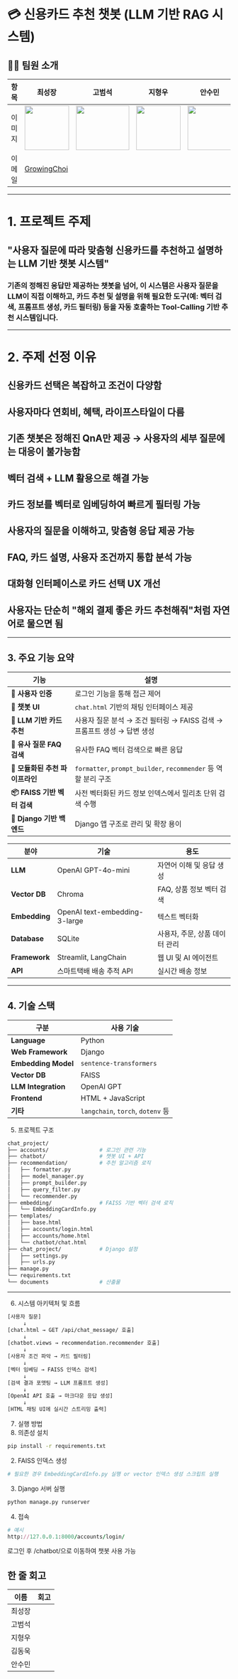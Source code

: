 
# 💳 신용카드 추천 챗봇 (LLM 기반 RAG 시스템)


## 🧑‍💻 팀원 소개
| 항목 | 최성장 | 고범석 | 지형우 | 안수민 | 김동욱 |
|----|----|----|----|----|----|
| 이미지 | <img src="" width="100" height="100"> | <img src="" width="120" height="100"> | <img src="" width="100" height="100"> | <img src="" width="100" height="100"> | <img src="" width="100" height="100"> |
| 이메일 | [GrowingChoi](https://github.com/GrowingChoi) | <p align='center'>[](https://github.com/)</p> | <p align='center'>[](https://github.com/)</p> | <p align='center'>[](https://github.com/)</p> |  |


---

# 1. 프로젝트 주제
## "사용자 질문에 따라 맞춤형 신용카드를 추천하고 설명하는 LLM 기반 챗봇 시스템"

### 기존의 정해진 응답만 제공하는 챗봇을 넘어, 이 시스템은 사용자 질문을 LLM이 직접 이해하고, 카드 추천 및 설명을 위해 필요한 도구(예: 벡터 검색, 프롬프트 생성, 카드 필터링) 등을 자동 호출하는 Tool-Calling 기반 추천 시스템입니다.

---

# 2. 주제 선정 이유
## 신용카드 선택은 복잡하고 조건이 다양함

## 사용자마다 연회비, 혜택, 라이프스타일이 다름

## 기존 챗봇은 정해진 QnA만 제공 → 사용자의 세부 질문에는 대응이 불가능함

## 벡터 검색 + LLM 활용으로 해결 가능

## 카드 정보를 벡터로 임베딩하여 빠르게 필터링 가능

## 사용자의 질문을 이해하고, 맞춤형 응답 제공 가능

## FAQ, 카드 설명, 사용자 조건까지 통합 분석 가능

## 대화형 인터페이스로 카드 선택 UX 개선

## 사용자는 단순히 "해외 결제 좋은 카드 추천해줘"처럼 자연어로 물으면 됨

---

## 3. 주요 기능 요약
| 기능| 설명 |
|------|------|
| **🔐 사용자 인증** | 로그인 기능을 통해 접근 제어 |
| **💬 챗봇 UI** | `chat.html` 기반의 채팅 인터페이스 제공 |
| **🧠 LLM 기반 카드 추천** | 사용자 질문 분석 → 조건 필터링 → FAISS 검색 → 프롬프트 생성 → 답변 생성 |
| **🔎 유사 질문 FAQ 검색** | 유사한 FAQ 벡터 검색으로 빠른 응답 |
| **🧰 모듈화된 추천 파이프라인** | `formatter`, `prompt_builder`, `recommender` 등 역할 분리 구조 |
| **📦 FAISS 기반 벡터 검색** | 사전 벡터화된 카드 정보 인덱스에서 밀리초 단위 검색 수행 |
| **🧱 Django 기반 백엔드** | Django 앱 구조로 관리 및 확장 용이 |

| 분야 | 기술 | 용도 |
|------|------|------|
| **LLM** | OpenAI GPT-4o-mini | 자연어 이해 및 응답 생성 |
| **Vector DB** | Chroma | FAQ, 상품 정보 벡터 검색 |
| **Embedding** | OpenAI text-embedding-3-large | 텍스트 벡터화 |
| **Database** | SQLite | 사용자, 주문, 상품 데이터 관리 |
| **Framework** | Streamlit, LangChain | 웹 UI 및 AI 에이전트 |
| **API** | 스마트택배 배송 추적 API | 실시간 배송 정보 |
---

## 4. 기술 스택
| 구분 | 사용 기술 |
|------|------|
| **Language** | Python |
| **Web Framework** | Django |
| **Embedding Model** | `sentence-transformers` |
| **Vector DB** | FAISS |
| **LLM Integration** | OpenAI GPT |
| **Frontend** | HTML + JavaScript |
| **기타** | `langchain`, `torch`, `dotenv` 등 |

5. 프로젝트 구조
```bash
chat_project/
├── accounts/                # 로그인 관련 기능
├── chatbot/                 # 챗봇 UI + API
├── recommendation/          # 추천 알고리즘 로직
│   ├── formatter.py
│   ├── model_manager.py
│   ├── prompt_builder.py
│   ├── query_filter.py
│   └── recommender.py
├── embedding/               # FAISS 기반 벡터 검색 로직
│   └── EmbeddingCardInfo.py
├── templates/
│   ├── base.html
│   ├── accounts/login.html
│   ├── accounts/home.html
│   └── chatbot/chat.html
├── chat_project/            # Django 설정
│   ├── settings.py
│   ├── urls.py
├── manage.py
└── requirements.txt
└── documents                # 산출물
```

---

6. 시스템 아키텍처 및 흐름
```bash
[사용자 질문] 
     ↓
[chat.html → GET /api/chat_message/ 호출]
     ↓
[chatbot.views → recommendation.recommender 호출]
     ↓
[사용자 조건 파악 → 카드 필터링]
     ↓
[벡터 임베딩 → FAISS 인덱스 검색]
     ↓
[검색 결과 포맷팅 → LLM 프롬프트 생성]
     ↓
[OpenAI API 호출 → 마크다운 응답 생성]
     ↓
[HTML 채팅 UI에 실시간 스트리밍 출력]
```
7. 실행 방법
1. 의존성 설치
```bash
pip install -r requirements.txt
```
2. FAISS 인덱스 생성
```bash
# 필요한 경우 EmbeddingCardInfo.py 실행 or vector 인덱스 생성 스크립트 실행
```
3. Django 서버 실행
```bash
python manage.py runserver
```
4. 접속
```ruby
# 예시 
http://127.0.0.1:8000/accounts/login/
```
로그인 후 /chatbot/으로 이동하여 챗봇 사용 가능


## 한 줄 회고

| 이름 | 회고 |
|-------|----|
|최성장   |  |
|고범석   |  |
|지형우   |  |
|김동욱   |  |
|안수민   |  |
